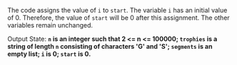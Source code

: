 The code assigns the value of `i` to `start`. The variable `i` has an initial value of 0. Therefore, the value of `start` will be 0 after this assignment. The other variables remain unchanged. 

Output State: **`n` is an integer such that 2 <= n <= 100000; `trophies` is a string of length `n` consisting of characters 'G' and 'S'; `segments` is an empty list; `i` is 0; `start` is 0.**